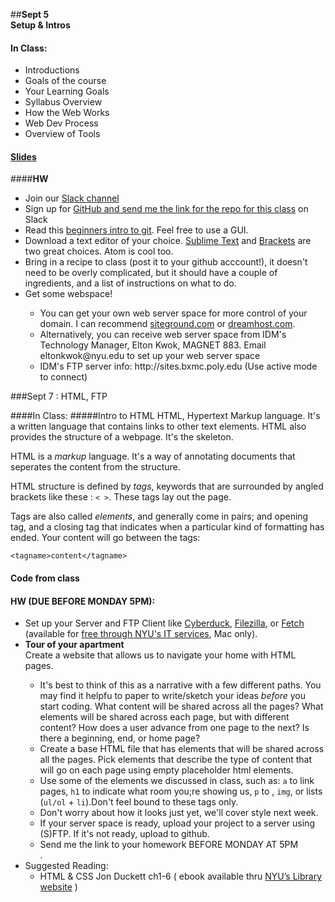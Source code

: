 ##<b>Sept 5<br/> Setup & Intros</b> 
#### In Class:
<ul>
    <li>Introductions</li>
    <li>Goals of the course</li>
    <li>Your Learning Goals</li>
    <li>Syllabus Overview</li>
    <li>How the Web Works</li>
    <li>Web Dev Process</li>
    <li>Overview of Tools</li>
</ul> 

#### <b>[Slides](https://docs.google.com/a/nyu.edu/presentation/d/1nlC73TSVtKVrorM0PIXpM2LAISi-pP2gBa9dYsQQ_Sg/edit?usp=sharing)</b> 

####<b>HW</b> 
<ul>
<li>Join our <a href="https://introtowebfall2017.slack.com" target="external">Slack channel</a></li>
<li>Sign up for <a href="https://github.com">GitHub and send me the link for the repo for this class</a> on Slack</li>
<li>Read this <a href="http://product.hubspot.com/blog/git-and-github-tutorial-for-beginners">beginners intro to git</a>. Feel free to use a GUI.</li>
<li>Download a text editor of your choice. <a href="http://www.sublimetext.com/">Sublime Text</a> and <a href="http://brackets.io/">Brackets</a> are two great choices. Atom is cool too.</li>
<li>Bring in a recipe to class (post it to your github acccount!), it doesn't need to be overly complicated, but it should have a couple of ingredients, and a list of instructions on what to do.</li>

<li>Get some webspace!</li>
<ul><li>You can get your own web server space for more control of your domain. I can recommend <a href="http://www.siteground.com">siteground.com</a> or <a href="https://www.dreamhost.com/promo/edunyu/">dreamhost.com</a>.</li><li>Alternatively, you can receive web server space from IDM's Technology Manager, Elton Kwok, MAGNET 883. Email eltonkwok@nyu.edu to set up your web server space</li><li>IDM's FTP server info: http://sites.bxmc.poly.edu (Use active mode to connect)
</ul>
</ul>


###Sept 7 : HTML, FTP

####In Class:
#####Intro to HTML
HTML, Hypertext Markup language. It's a written language that contains links to other text elements. HTML also provides the structure of a webpage. It's the skeleton.

HTML is a <i>markup</i> language. It's a way of annotating documents that seperates the content from the structure.</li>

HTML structure is defined by <i>tags</i>, keywords that are surrounded by angled brackets like these : <code>< ></code>. These tags lay out the page.

Tags are also called _elements_, and generally come in pairs; and opening tag, and a closing tag that indicates when a particular kind of formatting has ended. Your content will go between the tags:

```
<tagname>content</tagname>
```




#### Code from class

#### HW (DUE BEFORE MONDAY 5PM):
<ul>
<li>Set up your Server and FTP Client like <a href="https://cyberduck.io">Cyberduck</a>, <a href="https://filezilla-project.org/">Filezilla</a>, or <a href="https://fetchsoftworks.com/">Fetch</a> (available for <a href="http://www.nyu.edu/life/information-technology/getting-started/software/nyu-it-licensed-software.html">free through NYU's IT services</a>, Mac only).</li>
<li><b>Tour of your apartment </b> <br />Create a website that allows us to navigate your home with HTML pages.</li>
<ul>
<li>It's best to think of this as a narrative with a few different paths. You may find it helpfu to paper to write/sketch your ideas <em>before</em> you start coding. What content will be shared across all the pages? What elements will be shared across each page, but with different content? How does a user advance from one page to the next? Is there a beginning, end, or home page?</li>
<li>Create a base HTML file that has elements that will be shared across all the pages. Pick elements that describe the type of content that will go on each page using empty placeholder html elements. </li>
<li>Use some of the elements we discussed in class, such as: <code>a</code> to link pages, <code>h1</code> to indicate what room you;re showing us, <code>p</code> to , <code>img</code>, or lists (<code>ul/ol</code> + <code>li</code>).Don't feel bound to these tags only.</li>
<li>Don't worry about how it looks just yet, we'll cover style next week.</li>
<li>If your server space is ready, upload your project to a server using (S)FTP. If it's not ready, upload to github.</li>
<li>Send me the link to your homework BEFORE MONDAY AT 5PM</li>.
</ul>
<li>Suggested Reading:<ul>
<li>HTML & CSS Jon Duckett ch1-6 ( ebook available thru <a href="http://poly.libguides.com/ebooks">NYU’s Library website</a> )
</li>
</ul>